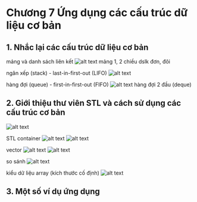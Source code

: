 # Chương 7 Ứng dụng các cấu trúc dữ liệu cơ bản

## 1. Nhắc lại các cấu trúc dữ liệu cơ bản

mảng và danh sách liên kết
![alt text](./img/arrlinkedlist.png)
mảng 1, 2 chiều
dslk đơn, đôi

ngăn xếp (stack) - last-in-first-out (LIFO)
![alt text](./img/stack.png)

hàng đợi (queue) - first-in-first-out (FIFO)
![alt text](./img/queue.png)
hàng đợi 2 đầu (deque)

## 2. Giới thiệu thư viên STL và cách sử dụng các cấu trúc cơ bản

![alt text](./img/stl.png)

STL container
![alt text](./img/stlcontainer.png)
![alt text](./img/stlcontainer2.png)

vector
![alt text](./img/vector.png)
![alt text](./img/vector2.png)

so sánh
![alt text](./img/compare.png)

kiểu dữ liệu array (kích thước cố định)
![alt text](./img/array.png)

## 3. Một số ví dụ ứng dụng

